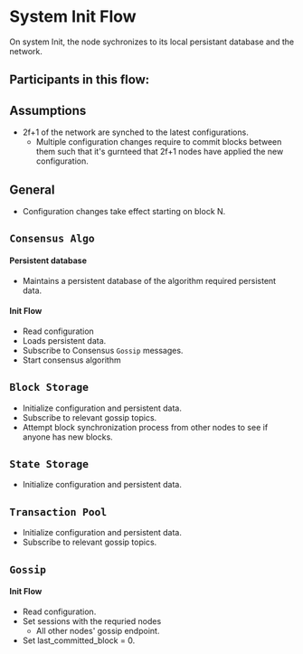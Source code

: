 # System Init Flow

On system Init, the node sychronizes to its local persistant database and the network.

## Participants in this flow:
<!--
* Persistent services
  * `Consensus Algo`
  * `Block Storage`
  * `State Storage`

* Non-persistent services
  * `Transaction Pool`
  * `Gossip`

* Stateless services
  * `Consensus Context`
  * `Virtual Machine`
  * `Processors`
  * `Public API`
-->

## Assumptions
* 2f+1 of the network are synched to the latest configurations.
  * Multiple configuration changes require to commit blocks between them such that it's gurnteed that 2f+1 nodes have applied the new configuration.

## General
* Configuration changes take effect starting on block N.


## `Consensus Algo`

#### Persistent database
* Maintains a persistent database of the algorithm required persistent data.

#### Init Flow
* Read configuration
* Loads persistent data.
* Subscribe to Consensus `Gossip` messages.
* Start consensus algorithm

## `Block Storage`

* Initialize configuration and persistent data.
* Subscribe to relevant gossip topics.
* Attempt block synchronization process from other nodes to see if anyone has new blocks.

## `State Storage`

* Initialize configuration and persistent data.

## `Transaction Pool`

* Initialize configuration and persistent data.
* Subscribe to relevant gossip topics.

## `Gossip`

#### Init Flow
* Read configuration.
* Set sessions with the requried nodes
    * All other nodes' gossip endpoint.
* Set last_committed_block = 0.
